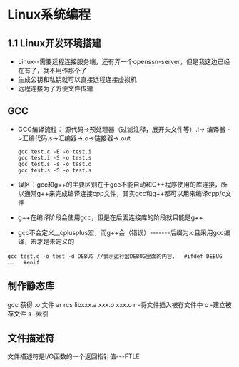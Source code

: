 # Linux系统编程
## 1.1 Linux开发环境搭建
* Linux--需要远程连接服务端，还有弄一个openssn-server，但是我这边已经在有了，就不用作那个了
* 生成公钥和私钥就可以直接远程连接虚拟机
* 远程连接为了方便文件传输
  
## GCC

* GCC编译流程：
  源代码->预处理器（过滤注释，展开头文件等）.i-> 编译器 ->汇编代码.s->汇编器->.o->链接器->.out
  ```
  gcc test.c -E -o test.i
  gcc test.i -S -o test.s
  gcc test.s -s -o test.o
  gcc test.s -S -o test.s
  ```

* 误区：gcc和g++的主要区别在于gcc不能自动和C++程序使用的库连接，所以通常g++来完成编译连接cpp文件，其实gcc和g++都可以用来编译cpp/c文件
* g++在编译阶段会使用gcc，但是在后面连接库的阶段就只能是g++
* gcc不会定义__cplusplus宏，而g++会（错误）-------后缀为.c且采用gcc编译，宏才是未定义的

```
gcc test.c -o test -d DEBUG //表示运行宏DEBUG里面的内容，  #ifdef DEBUG  ……   #enif 
```

## 制作静态库
gcc 获得 .o 文件
ar rcs libxxx.a xxx.o xxx.o
r -将文件插入被存文件中
c -建立被存文件
s -索引

## 文件描述符
文件描述符是I/O函数的一个返回指针值---FTLE